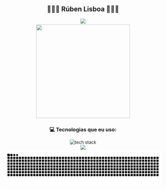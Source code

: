 <div align="center">
  <h2>🧑🏻‍💻 Rúben Lisboa 🧑🏻‍💻</h2>
  
  <div>
    <a href="https://github.com/Lisboa14">
      <img height="180em" src="https://github-readme-stats.vercel.app/api?username=Lisboa14&show_icons=true&theme=dracula&include_all_commits=true&count_private=true"/> 
    </a>
  </div>

  <img width="300px" height="300px" src="https://media1.giphy.com/media/h2MouomJFCpMfWVfUj/giphy.gif?cid=ecf05e47epjinukgr19prb2mdkwowb80l0chbt9pcwdnsu7y&rid=giphy.gif&ct=s">
  
  <h3>💻 Tecnologias que eu uso:</h3>
  
  <div>
    <img src="https://skillicons.dev/icons?i=js,html,css,c,bootstrap,php,java,cs,laravel" alt="tech stack" />
  </div>
  
  <img src="https://user-images.githubusercontent.com/73097560/115834477-dbab4500-a447-11eb-908a-139a6edaec5c.gif">

  <!-- Snake Game -->

<img src="https://raw.githubusercontent.com/Lisboa14/Lisboa14/output/snake.svg" alt="Snake Game"/>

</div>


